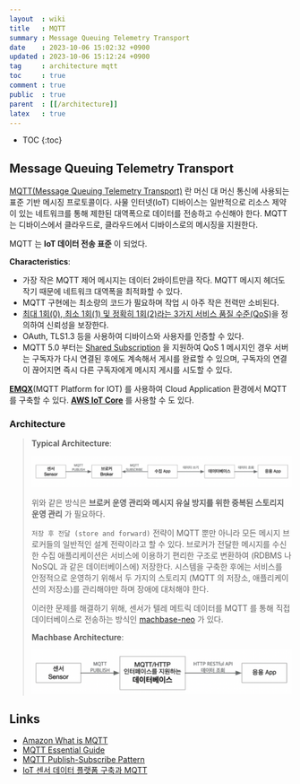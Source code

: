```yaml
---
layout  : wiki
title   : MQTT
summary : Message Queuing Telemetry Transport
date    : 2023-10-06 15:02:32 +0900
updated : 2023-10-06 15:12:24 +0900
tag     : architecture mqtt
toc     : true
comment : true
public  : true
parent  : [[/architecture]]
latex   : true
---
```

* TOC
{:toc}

## Message Queuing Telemetry Transport

[MQTT(Message Queuing Telemetry Transport)](https://en.wikipedia.org/wiki/MQTT) 란 머신 대 머신 통신에 사용되는 표준 기반 메시징 프로토콜이다. 사물 인터넷(IoT) 디바이스는 일반적으로
리소스 제약이 있는 네트워크를 통해 제한된 대역폭으로 데이터를 전송하고 수신해야 한다. MQTT는 디바이스에서 클라우드로, 클라우드에서 디바이스로의 메시징을 지원한다.

MQTT 는 __IoT 데이터 전송 표준__ 이 되었다.

__Characteristics__:
- 가장 작은 MQTT 제어 메시지는 데이터 2바이트만큼 작다. MQTT 메시지 헤더도 작기 때문에 네트워크 대역폭을 최적화할 수 있다.
- MQTT 구현에는 최소량의 코드가 필요하며 작업 시 아주 작은 전력만 소비된다.
- [최대 1회(0), 최소 1회(1) 및 정확히 1회(2)라는 3가지 서비스 품질 수준(QoS)](https://www.emqx.com/en/blog/introduction-to-mqtt-qos)을 정의하여 신뢰성을 보장한다.
- OAuth, TLS1.3 등을 사용하여 디바이스와 사용자를 인증할 수 있다.
- MQTT 5.0 부터는 [Shared Subscription](https://www.emqx.com/en/blog/introduction-to-mqtt5-protocol-shared-subscription) 을 지원하여 QoS 1 메시지인 경우 서버는 구독자가 다시 연결된 후에도 계속해서 게시를 완료할 수 있으며, 구독자의 연결이 끊어지면 즉시 다른 구독자에게 메시지 게시를 시도할 수 있다.

__[EMQX](https://github.com/emqx/emqx)__(MQTT Platform for IOT) 를 사용하여 Cloud Application 환경에서 MQTT 를 구축할 수 있다. __[AWS IoT Core](https://aws.amazon.com/ko/iot-core/)__ 를 사용할 수 도 있다.

### Architecture

> __Typical Architecture__:
>
> ![](/resource/wiki/architecture-mqtt/mqtt-base-architecture.png)
>
> 위와 같은 방식은 __브로커 운영 관리와 메시지 유실 방지를 위한 중복된 스토리지 운영 관리__ 가 필요하다.
> 
> `저장 후 전달 (store and forward)` 전략이 MQTT 뿐만 아니라 모든 메시지 브로커들의 일반적인 설계 전략이라고 할 수 있다. 브로커가 전달한 메시지를 수신한 수집 애플리케이션은 서비스에 이용하기 편리한 구조로 변환하여 (RDBMS 나 NoSQL 과 같은 데이터베이스에) 저장한다. 시스템을 구축한 후에는 서비스를 안정적으로 운영하기 위해서 두 가지의 스토리지 (MQTT 의 저장소, 애플리케이션의 저장소)를 관리해야만 하며 장애에 대처해야 한다.
>
> 이러한 문제를 해결하기 위해, 센서가 텔레 메트릭 데이터를 MQTT 를 통해 직접 데이터베이스로 전송하는 방식인 [machbase-neo](https://machbase.com/neo/) 가 있다.
> 
> __Machbase Architecture__:
>
> ![](/resource/wiki/architecture-mqtt/mqtt-machbase.png)

## Links

- [Amazon What is MQTT](https://aws.amazon.com/ko/what-is/mqtt/)
- [MQTT Essential Guide](https://www.emqx.com/en/mqtt-guide)
- [MQTT Publish-Subscribe Pattern](https://www.emqx.com/en/blog/mqtt-5-introduction-to-publish-subscribe-model)
- [IoT 센서 데이터 플랫폼 구축과 MQTT](https://machbase.com/kr/home/blog/blog10/)
